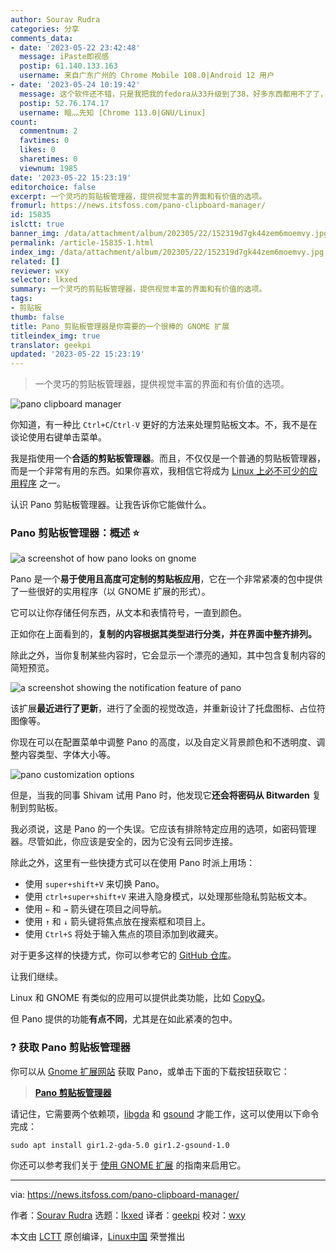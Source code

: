 ```yaml
---
author: Sourav Rudra
categories: 分享
comments_data:
- date: '2023-05-22 23:42:48'
  message: iPaste即视感
  postip: 61.140.133.163
  username: 来自广东广州的 Chrome Mobile 108.0|Android 12 用户
- date: '2023-05-24 10:19:42'
  message: 这个软件还不错，只是我把我的fedora从33升级到了38，好多东西都用不了了，如果你只是想要用这个，最好只升级到刚好能用的版本就行了。
  postip: 52.76.174.17
  username: 暗灬先知 [Chrome 113.0|GNU/Linux]
count:
  commentnum: 2
  favtimes: 0
  likes: 0
  sharetimes: 0
  viewnum: 1985
date: '2023-05-22 15:23:19'
editorchoice: false
excerpt: 一个灵巧的剪贴板管理器，提供视觉丰富的界面和有价值的选项。
fromurl: https://news.itsfoss.com/pano-clipboard-manager/
id: 15835
islctt: true
banner_img: /data/attachment/album/202305/22/152319d7gk44zem6moemvy.jpg
permalink: /article-15835-1.html
index_img: /data/attachment/album/202305/22/152319d7gk44zem6moemvy.jpg.thumb.jpg
related: []
reviewer: wxy
selector: lkxed
summary: 一个灵巧的剪贴板管理器，提供视觉丰富的界面和有价值的选项。
tags:
- 剪贴板
thumb: false
title: Pano 剪贴板管理器是你需要的一个很棒的 GNOME 扩展
titleindex_img: true
translator: geekpi
updated: '2023-05-22 15:23:19'
---
```



> 
> 一个灵巧的剪贴板管理器，提供视觉丰富的界面和有价值的选项。
> 
> 
> 


![pano clipboard manager](/data/attachment/album/202305/22/152319d7gk44zem6moemvy.jpg)


你知道，有一种比 `Ctrl+C`/`Ctrl-V` 更好的方法来处理剪贴板文本。不，我不是在谈论使用右键单击菜单。


我是指使用一个**合适的剪贴板管理器**。而且，不仅仅是一个普通的剪贴板管理器，而是一个非常有用的东西。如果你喜欢，我相信它将成为 [Linux 上必不可少的应用程序](https://itsfoss.com/essential-linux-applications/?ref=news.itsfoss.com) 之一。


认识 Pano 剪贴板管理器。让我告诉你它能做什么。


### Pano 剪贴板管理器：概述 ⭐


![a screenshot of how pano looks on gnome](/data/attachment/album/202305/22/152320yxryoppfcvyptoxp.jpg)


Pano 是一个**易于使用且高度可定制的剪贴板应用**，它在一个非常紧凑的包中提供了一些很好的实用程序（以 GNOME 扩展的形式）。


它可以让你存储任何东西，从文本和表情符号，一直到颜色。


正如你在上面看到的，**复制的内容根据其类型进行分类，并在界面中整齐排列。**


除此之外，当你复制某些内容时，它会显示一个漂亮的通知，其中包含复制内容的简短预览。


![a screenshot showing the notification feature of pano](/data/attachment/album/202305/22/152320tvcc4rskkxc0q7yx.png)


该扩展**最近进行了更新**，进行了全面的视觉改造，并重新设计了托盘图标、占位符图像等。


你现在可以在配置菜单中调整 Pano 的高度，以及自定义背景颜色和不透明度、调整内容类型、字体大小等。


![pano customization options](/data/attachment/album/202305/22/152322u2oo25yoseh6ok2e.png)


但是，当我的同事 Shivam 试用 Pano 时，他发现它**还会将密码从 Bitwarden** 复制到剪贴板。


我必须说，这是 Pano 的一个失误。它应该有排除特定应用的选项，如密码管理器。尽管如此，你应该是安全的，因为它没有云同步连接。


除此之外，这里有一些快捷方式可以在使用 Pano 时派上用场：


* 使用 `super+shift+V` 来切换 Pano。
* 使用 `ctrl+super+shift+V` 来进入隐身模式，以处理那些隐私剪贴板文本。
* 使用 `←` 和 `→` 箭头键在项目之间导航。
* 使用 `↑` 和 `↓` 箭头键将焦点放在搜索框和项目上。
* 使用 `Ctrl+S` 将处于输入焦点的项目添加到收藏夹。


对于更多这样的快捷方式，你可以参考它的 [GitHub 仓库](https://github.com/oae/gnome-shell-pano?ref=news.itsfoss.com)。


让我们继续。


Linux 和 GNOME 有类似的应用可以提供此类功能，比如 [CopyQ](https://itsfoss.com/copyq-clipboard-manager/?ref=news.itsfoss.com)。


但 Pano 提供的功能**有点不同**，尤其是在如此紧凑的包中。


### ? 获取 Pano 剪贴板管理器


你可以从 [Gnome 扩展网站](https://extensions.gnome.org/extension/5278/pano/?ref=news.itsfoss.com) 获取 Pano，或单击下面的下载按钮获取它：



> 
> **[Pano 剪贴板管理器](https://extensions.gnome.org/extension/5278/pano/?ref=news.itsfoss.com)**
> 
> 
> 


请记住，它需要两个依赖项，[libgda](https://gitlab.gnome.org/GNOME/libgda?ref=news.itsfoss.com) 和 [gsound](https://wiki.gnome.org/Projects/GSound?ref=news.itsfoss.com) 才能工作，这可以使用以下命令完成：



```
sudo apt install gir1.2-gda-5.0 gir1.2-gsound-1.0

```

你还可以参考我们关于 [使用 GNOME 扩展](https://itsfoss.com/best-gnome-extensions/?ref=news.itsfoss.com) 的指南来启用它。




---


via: <https://news.itsfoss.com/pano-clipboard-manager/>


作者：[Sourav Rudra](https://news.itsfoss.com/author/sourav/) 选题：[lkxed](https://github.com/lkxed/) 译者：[geekpi](https://github.com/geekpi) 校对：[wxy](https://github.com/wxy)


本文由 [LCTT](https://github.com/LCTT/TranslateProject) 原创编译，[Linux中国](https://linux.cn/) 荣誉推出